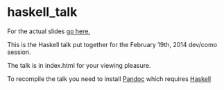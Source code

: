 haskell_talk
============
For the actual slides [go here.](http://igraves.github.io/haskell_talk)

This is the Haskell talk put together for the February 19th, 2014 dev/como session.

The talk is in index.html for your viewing pleasure.

To recompile the talk you need to install [Pandoc](http://johnmacfarlane.net/pandoc/) which requires [Haskell](http://www.haskell.org/platform/)
